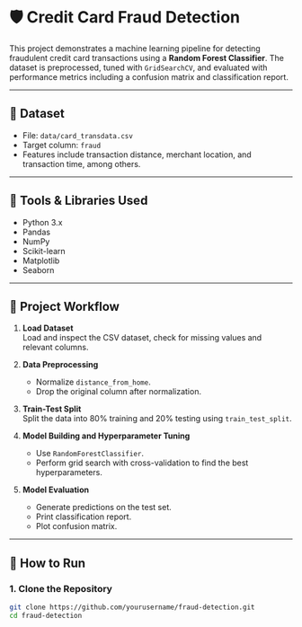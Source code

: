 # 🛡️ Credit Card Fraud Detection

This project demonstrates a machine learning pipeline for detecting fraudulent credit card transactions using a **Random Forest Classifier**. The dataset is preprocessed, tuned with `GridSearchCV`, and evaluated with performance metrics including a confusion matrix and classification report.

---

## 📁 Dataset

- File: `data/card_transdata.csv`
- Target column: `fraud`
- Features include transaction distance, merchant location, and transaction time, among others.

---

## 🧰 Tools & Libraries Used

- Python 3.x
- Pandas
- NumPy
- Scikit-learn
- Matplotlib
- Seaborn

---

## 🚀 Project Workflow

1. **Load Dataset**  
   Load and inspect the CSV dataset, check for missing values and relevant columns.

2. **Data Preprocessing**  
   - Normalize `distance_from_home`.
   - Drop the original column after normalization.

3. **Train-Test Split**  
   Split the data into 80% training and 20% testing using `train_test_split`.

4. **Model Building and Hyperparameter Tuning**  
   - Use `RandomForestClassifier`.
   - Perform grid search with cross-validation to find the best hyperparameters.

5. **Model Evaluation**  
   - Generate predictions on the test set.
   - Print classification report.
   - Plot confusion matrix.

---

## 🧪 How to Run

### 1. Clone the Repository
```bash
git clone https://github.com/yourusername/fraud-detection.git
cd fraud-detection
